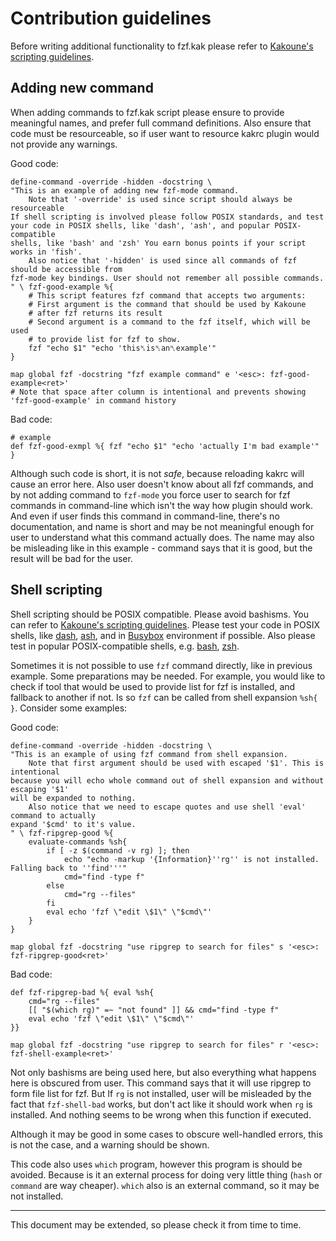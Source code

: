 # Contribution guidelines

Before writing additional functionality to fzf.kak please refer to
[Kakoune's scripting guidelines](https://github.com/mawww/kakoune/blob/master/doc/writing_scripts.asciidoc).

## Adding new command
When adding commands to fzf.kak script please ensure to provide meaningful names,
and prefer full command definitions. Also ensure that code must be resourceable, so if user
want to resource kakrc plugin would not provide any warnings.

Good code:
```kak
define-command -override -hidden -docstring \
"This is an example of adding new fzf-mode command.
    Note that '-override' is used since script should always be resourceable
If shell scripting is involved please follow POSIX standards, and test
your code in POSIX shells, like 'dash', 'ash', and popular POSIX-compatible
shells, like 'bash' and 'zsh' You earn bonus points if your script works in 'fish'.
    Also notice that '-hidden' is used since all commands of fzf should be accessible from
fzf-mode key bindings. User should not remember all possible commands.
" \ fzf-good-example %{
    # This script features fzf command that accepts two arguments:
    # First argument is the command that should be used by Kakoune
    # after fzf returns its result
    # Second argument is a command to the fzf itself, which will be used
    # to provide list for fzf to show.
    fzf "echo $1" "echo 'this␤is␤an␤example'"
}

map global fzf -docstring "fzf example command" e '<esc>: fzf-good-example<ret>'
# Note that space after column is intentional and prevents showing 'fzf-good-example' in command history
```

Bad code:
```kak
# example
def fzf-good-exmpl %{ fzf "echo $1" "echo 'actually I'm bad example'" }
```

Although such code is short, it is not *safe*, because reloading kakrc will cause an error here.
Also user doesn't know about all fzf commands, and by not adding command to `fzf-mode` you force
user to search for fzf commands in command-line which isn't the way how plugin should work. And even
if user finds this command in command-line, there's no documentation, and name is short and may be not
meaningful enough for user to understand what this command actually does. The name may also be misleading
like in this example - command says that it is good, but the result will be bad for the user.

## Shell scripting
Shell scripting should be POSIX compatible. Please avoid bashisms. You can refer to
[Kakoune's scripting guidelines](https://github.com/mawww/kakoune/blob/master/doc/writing_scripts.asciidoc).
Please test your code in POSIX shells, like [dash](https://packages.debian.org/stretch/dash),
[ash](https://www.in-ulm.de/~mascheck/various/ash/), and in [Busybox](https://www.busybox.net/) environment
if possible. Also please test in popular POSIX-compatible shells, e.g. [bash](https://www.gnu.org/software/bash/),
[zsh](https://www.zsh.org/).

Sometimes it is not possible to use `fzf` command directly, like in previous example. Some preparations may
be needed. For example, you would like to check if tool that would be used to provide list for fzf is installed,
and fallback to another if not. Is so `fzf` can be called from shell expansion `%sh{ }`. Consider some examples:

Good code:
```kak
define-command -override -hidden -docstring \
"This is an example of using fzf command from shell expansion.
    Note that first argument should be used with escaped '$1'. This is intentional
because you will echo whole command out of shell expansion and without escaping '$1'
will be expanded to nothing.
    Also notice that we need to escape quotes and use shell 'eval' command to actually
expand '$cmd' to it's value.
" \ fzf-ripgrep-good %{ 
    evaluate-commands %sh{
        if [ -z $(command -v rg) ]; then
            echo "echo -markup '{Information}''rg'' is not installed. Falling back to ''find'''"
            cmd="find -type f"
        else
            cmd="rg --files"
        fi
        eval echo 'fzf \"edit \$1\" \"$cmd\"'
    }
}

map global fzf -docstring "use ripgrep to search for files" s '<esc>: fzf-ripgrep-good<ret>'
```

Bad code:
```kak
def fzf-ripgrep-bad %{ eval %sh{
    cmd="rg --files"
    [[ "$(which rg)" =~ "not found" ]] && cmd="find -type f"
    eval echo 'fzf \"edit \$1\" \"$cmd\"'
}}

map global fzf -docstring "use ripgrep to search for files" r '<esc>: fzf-shell-example<ret>'
```

Not only bashisms are being used here, but also everything what happens here is obscured from user. This command
says that it will use ripgrep to form file list for fzf. But If `rg` is not installed, user will be misleaded by
the fact that `fzf-shell-bad` works, but don't act like it should work when `rg` is installed. And nothing seems
to be wrong when this function if executed.

Although it may be good in some cases to obscure well-handled errors, this is not the case, and a warning should
be shown.

This code also uses `which` program, however this program is should be avoided. Because is it an external process
for doing very little thing (`hash` or `command` are way cheaper). `which` also is an external command, so it may
be not installed.

---

This document may be extended, so please check it from time to time.

